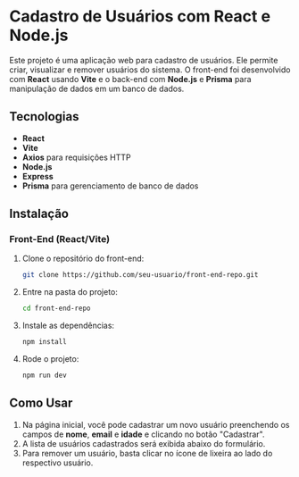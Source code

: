 # Cadastro de Usuários com React e Node.js

Este projeto é uma aplicação web para cadastro de usuários. Ele permite criar, visualizar e remover usuários do sistema. O front-end foi desenvolvido com **React** usando **Vite** e o back-end com **Node.js** e **Prisma** para manipulação de dados em um banco de dados.

## Tecnologias

- **React**
- **Vite**
- **Axios** para requisições HTTP
- **Node.js**
- **Express**
- **Prisma** para gerenciamento de banco de dados
## Instalação

### Front-End (React/Vite)
1. Clone o repositório do front-end:
    ```bash
    git clone https://github.com/seu-usuario/front-end-repo.git
    ```
2. Entre na pasta do projeto:
    ```bash
    cd front-end-repo
    ```
3. Instale as dependências:
    ```bash
    npm install
    ```
4. Rode o projeto:
    ```bash
    npm run dev
    ```



## Como Usar

1. Na página inicial, você pode cadastrar um novo usuário preenchendo os campos de **nome**, **email** e **idade** e clicando no botão "Cadastrar".
2. A lista de usuários cadastrados será exibida abaixo do formulário.
3. Para remover um usuário, basta clicar no ícone de lixeira ao lado do respectivo usuário.

